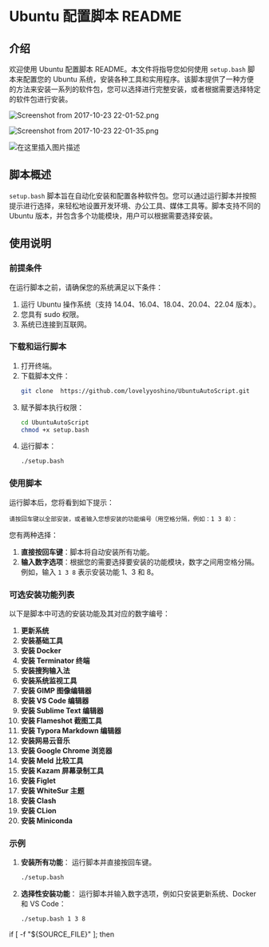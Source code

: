 # Ubuntu 配置脚本 README

## 介绍

欢迎使用 Ubuntu 配置脚本 README。本文件将指导您如何使用 `setup.bash` 脚本来配置您的 Ubuntu 系统，安装各种工具和实用程序。该脚本提供了一种方便的方法来安装一系列的软件包，您可以选择进行完整安装，或者根据需要选择特定的软件包进行安装。


![Screenshot from 2017-10-23 22-01-52.png](http://upload-images.jianshu.io/upload_images/3127217-5aba480a92e0229e.png?imageMogr2/auto-orient/strip%7CimageView2/2/w/1240)


![Screenshot from 2017-10-23 22-01-35.png](http://upload-images.jianshu.io/upload_images/3127217-259258316bcc280f.png?imageMogr2/auto-orient/strip%7CimageView2/2/w/1240)


![在这里插入图片描述](https://img-blog.csdnimg.cn/direct/be2bd70f02034279ad6ca2dea364a2bb.png)


## 脚本概述

`setup.bash` 脚本旨在自动化安装和配置各种软件包。您可以通过运行脚本并按照提示进行选择，来轻松地设置开发环境、办公工具、媒体工具等。脚本支持不同的 Ubuntu 版本，并包含多个功能模块，用户可以根据需要选择安装。

## 使用说明

### 前提条件

在运行脚本之前，请确保您的系统满足以下条件：

1. 运行 Ubuntu 操作系统（支持 14.04、16.04、18.04、20.04、22.04 版本）。
2. 您具有 sudo 权限。
3. 系统已连接到互联网。

### 下载和运行脚本

1. 打开终端。
2. 下载脚本文件：
   ```bash
   git clone  https://github.com/lovelyyoshino/UbuntuAutoScript.git
   ```
3. 赋予脚本执行权限：
   ```bash
   cd UbuntuAutoScript
   chmod +x setup.bash
   ```
4. 运行脚本：
   ```bash
   ./setup.bash
   ```

### 使用脚本

运行脚本后，您将看到如下提示：

```
请按回车键以全部安装，或者输入您想安装的功能编号（用空格分隔，例如：1 3 8）：
```

您有两种选择：
1. **直接按回车键**：脚本将自动安装所有功能。
2. **输入数字选项**：根据您的需要选择要安装的功能模块，数字之间用空格分隔。例如，输入 `1 3 8` 表示安装功能 1、3 和 8。

### 可选安装功能列表

以下是脚本中可选的安装功能及其对应的数字编号：

1. **更新系统**
2. **安装基础工具**
3. **安装 Docker**
4. **安装 Terminator 终端**
5. **安装搜狗输入法**
6. **安装系统监视工具**
7. **安装 GIMP 图像编辑器**
8. **安装 VS Code 编辑器**
9. **安装 Sublime Text 编辑器**
10. **安装 Flameshot 截图工具**
11. **安装 Typora Markdown 编辑器**
12. **安装网易云音乐**
13. **安装 Google Chrome 浏览器**
14. **安装 Meld 比较工具**
15. **安装 Kazam 屏幕录制工具**
16. **安装 Figlet**
17. **安装 WhiteSur 主题**
18. **安装 Clash**
19. **安装 CLion**
20. **安装 Miniconda**

### 示例

1. **安装所有功能**：
   运行脚本并直接按回车键。
   
   ```bash
   ./setup.bash
   ```

2. **选择性安装功能**：
   运行脚本并输入数字选项，例如只安装更新系统、Docker 和 VS Code：
   
   ```bash
   ./setup.bash 1 3 8
   ```

if [ -f "${SOURCE_FILE}" ]; then
